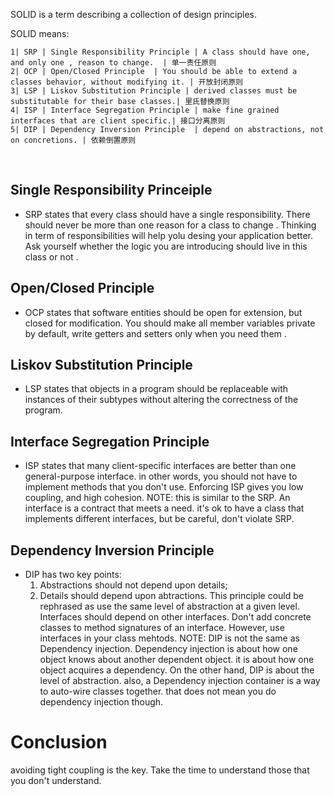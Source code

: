 SOLID is a term describing a collection of design principles. 

SOLID means: 

    1| SRP | Single Responsibility Principle | A class should have one, and only one , reason to change.  | 单一责任原则
    2| OCP | Open/Closed Principle  | You should be able to extend a classes behavior, without modifying it. | 开放封闭原则
    3| LSP | Liskov Substitution Principle | derived classes must be substitutable for their base classes.| 里氏替换原则
    4| ISP | Interface Segregation Principle | make fine grained interfaces that are client specific.| 接口分离原则
    5| DIP | Dependency Inversion Principle  | depend on abstractions, not on concretions. | 依赖倒置原则
    
<br/>  

## Single Responsibility Princeiple
+ SRP states that every class should have a single responsibility. There should never be more than one reason for a class to change .
Thinking in term of responsibilities will help yolu desing your application better.  
Ask yourself whether the logic you are introducing should live in this class or not .

## Open/Closed Principle
+ OCP states that software entities should be open for extension, but closed for modification. 
You should make all member variables private by default, write getters and setters only when you need them . 

## Liskov Substitution Principle
+ LSP states that objects in a program should be replaceable with instances of their subtypes without altering the correctness of the program. 

## Interface Segregation Principle
+ ISP states that many client-specific interfaces are better than one general-purpose interface. 
in other words, you should not have to implement methods that you don't use. Enforcing ISP gives you low coupling, and high cohesion. 
NOTE: this is similar to the SRP. An interface is a contract that meets a need. 
it's ok to have a class that implements different interfaces, but be careful, don't violate SRP. 

## Dependency Inversion Principle
+ DIP has two key points: 
  1. Abstractions should not depend upon details;
  2. Details should depend upon abtractions. 
This principle could be rephrased as use the same level of abstraction at a given level. 
Interfaces should depend on other interfaces. Don't add concrete classes to method signatures of an interface. However, use interfaces in your class mehtods.
NOTE: DIP is not the same as Dependency injection. 
Dependency injection is about how one object knows about another dependent object. it is about how one object acquires a dependency. 
On the other hand, DIP is about the level of abstraction. also, a Dependency injection container is a way to auto-wire classes together. 
that does not mean you do dependency injection though. 

# Conclusion
avoiding tight coupling is the key. Take the time to understand those that you don't understand. 
